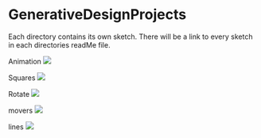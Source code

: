 # GenerativeDesignProjects

Each directory contains its own sketch.
There will be a link to every sketch in each directories readMe file.

Animation
<kbd><img src="https://media.giphy.com/media/KzF8FX4cdVHWtt6glx/giphy.gif" /></kbd>

Squares
<kbd><img src="https://media.giphy.com/media/f5vYXXxQN79g0mp9BU/giphy.gif" /></kbd>

Rotate
<kbd><img src="https://media.giphy.com/media/U1b745wxY4Hazf9y47/giphy.gif" /></kbd>

movers
<kbd><img src="https://media.giphy.com/media/j6AQnCUNXBWIs3GQON/giphy.gif" /></kbd>

lines
<kbd><img src="https://media.giphy.com/media/eIfVVIVAldHQjluedN/giphy.gif" /></kbd>
